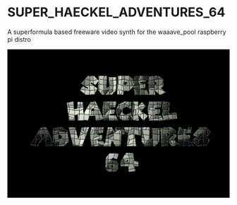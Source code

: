 # SUPER_HAECKEL_ADVENTURES_64
A superformula based freeware video synth for the waaave_pool raspberry pi distro

![Image description](https://github.com/ex-zee-ex/SUPER_HAECKEL_ADVENTURES_64/blob/master/superhaeckeladventures64_1.png)

